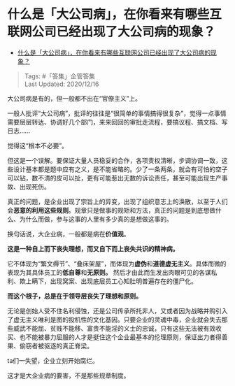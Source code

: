# 什么是「大公司病」，在你看来有哪些互联网公司已经出现了大公司病的现象？

- [什么是「大公司病」，在你看来有哪些互联网公司已经出现了大公司病的现象？](https://www.zhihu.com/question/422474083/answer/1491598716)
  
>Tags: #「答集」企管答集  
>Last Updated: 2020/12/16 

大公司病是有的，但一般都不出在“官僚主义”上。

一般人批评“大公司病”，批评的往往是“很简单的事情搞得很复杂”，觉得一点事情需要层层转达、协调好几个部门，来来回回的审批走流程，要搞议程、搞文档、写日志……

觉得这“根本不必要”。

但这是一个误解。要保证大量人员稳妥的合作，各项责权清晰，步调协调一致，这些设计基本都是题中应有之义，是不能省略的。少了一条两条，就会有可怕的空子可以钻，数不清的皮可以扯，更有可能惹出无数的诉讼责任，甚至可能出现生产事故、出现死伤。

真正的问题，是企业出现了宗旨上的异变，出现了组织意志上的涣散，以至于人们会**恶意的利用这些规则**。规章只是做事的规矩和方法，真正的问题是到底想做什么、为什么而做，参与这事的人里有多少真的是想做这事的。

换句话说，大企业病，一般都是病在**价值观**。

**这是一种自上而下丧失理想，而又自下而上丧失共识的精神病。**

它不体现为“繁文缛节”、“叠床架屋”，而体现为**虚伪**和**道德虚无主义**。具体而微的表现为其具体员工的**低自尊**和**无原则。** 然后才由此而生发出肉眼可见的各谋私利、欺上瞒下，出现窝案、出现底层员工心知肚明普遍存在的僵尸化。

**而这个根子，总是在于领导层丧失了理想和原则。**

无论是创始人受不住名利侵蚀，还是公司传承所托非人，又或者因为战略并购引入了虚无主义唯利是图的投机性的文化基因。只要企业的灵魂中毒，企业就会失去那些威武不能屈、贫贱不能移、富贵不能淫的义士的忠诚，只有这些无法被有效收买、也不能被暴力屈服的人才是挺住这个企业最基本的伦理原则，保证出力者得善果、偷窃者被驱逐的真正脊梁。

ta们一失望，企业立刻开始腐烂。

这才是大企业病的要害，不是那些规章制度。